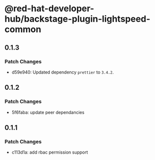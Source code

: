 # @red-hat-developer-hub/backstage-plugin-lightspeed-common

## 0.1.3

### Patch Changes

- d59e940: Updated dependency `prettier` to `3.4.2`.

## 0.1.2

### Patch Changes

- 5f6faba: update peer dependancies

## 0.1.1

### Patch Changes

- c113d1a: add rbac permission support

